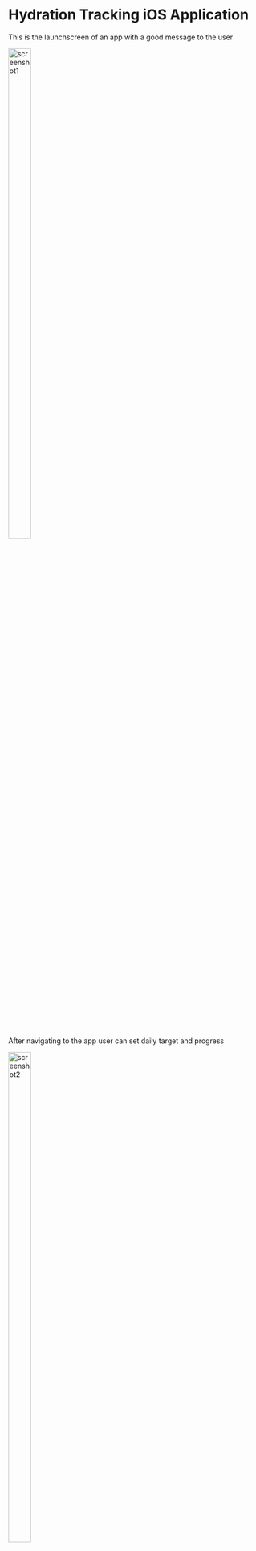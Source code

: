 
# Hydration Tracking iOS Application



This is the launchscreen of an app with a good message to the user
<p>
<img src="https://github.com/aditya423/HydrationTracking_GOQii_AdityaGhadge/assets/65207859/c0919b0c-1320-4ff3-ba90-0ce7cff7c35d" alt="screenshot1" width="30%" height="50%" />
</p>

After navigating to the app user can set daily target and progress
<p>
<img src="https://github.com/aditya423/HydrationTracking_GOQii_AdityaGhadge/assets/65207859/699d0897-476f-41ad-8d5e-0e93eecd52d6" alt="screenshot2" width="30%" height="50%" />
</p>

User can also update the daily progress using bottle options
<p>
  <img src="https://github.com/aditya423/HydrationTracking_GOQii_AdityaGhadge/assets/65207859/badda534-dc3b-4662-86a9-1242bf0d3900" alt="screenshot3" width="30%" height="50%" />
  <img src="https://github.com/aditya423/HydrationTracking_GOQii_AdityaGhadge/assets/65207859/24f65bc3-34e8-4a14-be4f-d5934c3106be" alt="screenshot4" width="30%" height="50%" />
</p>

After completing the daily target, user gets pop up which motivates the user 
<p>
<img src="https://github.com/aditya423/HydrationTracking_GOQii_AdityaGhadge/assets/65207859/f9e6c200-8fcd-4cfc-a297-f3785eaead89" alt="screenshot5" width="30%" height="50%" />
</p>

If user allows for sending notifications, app will daily notify the user to set the target at the start of the day (8AM)
<p>
  <img src="https://github.com/aditya423/HydrationTracking_GOQii_AdityaGhadge/assets/65207859/cf24be13-6787-4240-9195-37020ab8602b" alt="screenshot7" width="30%" height="50%" />
  <img src="https://github.com/aditya423/HydrationTracking_GOQii_AdityaGhadge/assets/65207859/12c3c43b-9c81-4ef6-9271-f6e80c873026" alt="screenshot6" width="30%" height="50%" />
</p>

